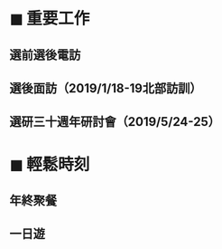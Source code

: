 # $\blacksquare$ 重要工作
## 選前選後電訪
## 選後面訪（2019/1/18-19北部訪訓）
## 選研三十週年研討會（2019/5/24-25）
#  $\blacksquare$ 輕鬆時刻
## 年終聚餐
## 一日遊

